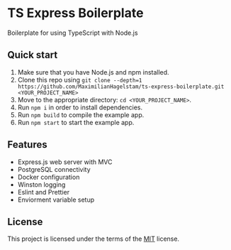 # TS Express Boilerplate

Boilerplate for using TypeScript with Node.js

## Quick start

1.  Make sure that you have Node.js and npm installed.
2.  Clone this repo using `git clone --depth=1 https://github.com/MaximilianHagelstam/ts-express-boilerplate.git <YOUR_PROJECT_NAME>`
3.  Move to the appropriate directory: `cd <YOUR_PROJECT_NAME>`.
4.  Run `npm i` in order to install dependencies.
5.  Run `npm build` to compile the example app.
6.  Run `npm start` to start the example app.

## Features

- Express.js web server with MVC
- PostgreSQL connectivity
- Docker configuration
- Winston logging
- Eslint and Prettier
- Enviorment variable setup

## License

This project is licensed under the terms of the [MIT](https://choosealicense.com/licenses/mit/) license.
